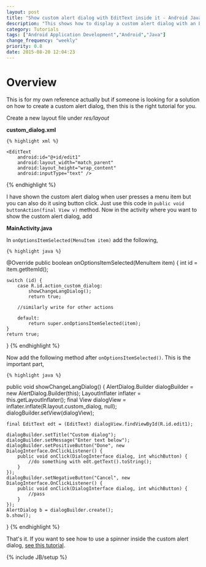```yaml
---
layout: post
title: "Show custom alert dialog with EditText inside it - Android Java"
description: "This shows how to display a custom alert dialog with an EditText inside it."
category: Tutorials
tags: ["Android Application Development","Android","Java"]
change_frequency: "weekly"
priority: 0.8
date: 2015-08-20 12:04:23
---
```


# Overview

This is for my own reference actually but if someone is looking for a solution on how to create a custom alert dialog, then this is the right tutorial for you.

Create a new layout file under *res/layout*

**custom_dialog.xml**

	{% highlight xml %}
<LinearLayout xmlns:android="http://schemas.android.com/apk/res/android"
    xmlns:tools="http://schemas.android.com/tools"
    android:layout_width="match_parent"
    android:layout_height="match_parent"
    android:padding="10dp"
    android:orientation="vertical">

    <EditText
        android:id="@+id/edit1"
        android:layout_width="match_parent"
        android:layout_height="wrap_content"
        android:inputType="text" />

</LinearLayout>
	{% endhighlight %}

I have shown the custom alert dialog when user presses a menu item but you can also do it using button click. Just use this code in `public void buttonAction(final View v)` method. Now in the activity where you want to show the custom alert dialog, add

**MainActivity.java**

In `onOptionsItemSelected(MenuItem item)` add the following,

	{% highlight java %}
@Override
public boolean onOptionsItemSelected(MenuItem item) {
int id = item.getItemId();

    switch (id) {
    	case R.id.action_custom_dialog:
            showChangeLangDialog();
            return true;

        //similarly write for other actions

        default:
            return super.onOptionsItemSelected(item);
    }
    return true;
}
	{% endhighlight %}

Now add the following method after `onOptionsItemSelected()`. This is the important part,

	{% highlight java %}
public void showChangeLangDialog() {
    AlertDialog.Builder dialogBuilder = new AlertDialog.Builder(this);
    LayoutInflater inflater = this.getLayoutInflater();
    final View dialogView = inflater.inflate(R.layout.custom_dialog, null);
    dialogBuilder.setView(dialogView);

    final EditText edt = (EditText) dialogView.findViewById(R.id.edit1);

    dialogBuilder.setTitle("Custom dialog");
    dialogBuilder.setMessage("Enter text below");
    dialogBuilder.setPositiveButton("Done", new DialogInterface.OnClickListener() {
        public void onClick(DialogInterface dialog, int whichButton) {
            //do something with edt.getText().toString();
        }
    });
    dialogBuilder.setNegativeButton("Cancel", new DialogInterface.OnClickListener() {
        public void onClick(DialogInterface dialog, int whichButton) {
            //pass
        }
    });
    AlertDialog b = dialogBuilder.create();
    b.show();
}
    {% endhighlight %}

That's it. If you want to see how to use a spinner inside the custom alert dialog, [see this tutorial](/tutorials/provide-multiple-language-support-in-your-android-app/08/20/2015).

{% include JB/setup %}
